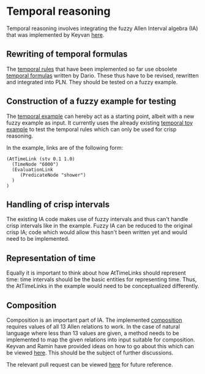 # Temporal reasoning

Temporal reasoning involves integrating the fuzzy Allen Interval algebra (IA)
that was implemented by Keyvan [here](../../../spatiotemporal).

## Rewriting of temporal formulas

The [temporal rules](../../rules/temporal_rules.py) that have been implemented
so far use obsolete [temporal formulas](../../../spatiotemporal) written by
Dario. These thus have to be revised, rewritten and integrated into PLN. They
should be tested on a fuzzy example.

## Construction of a fuzzy example for testing

The [temporal example](temporal_example.py) can hereby act as a starting point,
albeit with a new fuzzy example as input. It currently uses the already existing
[temporal toy example](../../../../../tests/python/test_pln/scm_disabled/temporal/temporalToyExample.scm)
to test the temporal rules which can only be used for crisp reasoning.

In the example, links are of the following form:
```
(AtTimeLink (stv 0.1 1.0)
  (TimeNode "6000")
  (EvaluationLink
     (PredicateNode "shower")
  )
)
```

## Handling of crisp intervals

The existing IA code makes use of fuzzy intervals and thus can't handle
crisp intervals like in the example. Fuzzy IA can be reduced to the original
crisp IA; code which would allow this hasn't been written yet and would need
to be implemented.

## Representation of time

Equally it is important to think about how AtTimeLinks should represent time:
time intervals should be the basic entities for representing time. Thus, the
AtTimeLinks in the example would need to be conceptualized differently.

## Composition

Composition is an important part of IA. The implemented
[composition](../../../spatiotemporal/temporal_events/composition/__init__.py)
requires values of all 13 Allen relations to work. In the case of natural
language where less than 13 values are given, a method needs to be implemented
to map the given relations into input suitable for composition. Keyvan and
Ramin have provided ideas on how to go about this which can be viewed
[here](https://groups.google.com/forum/#!topic/opencog/NhWMI4p72UI).
This should be the subject of further discussions.

The relevant pull request can be viewed [here](https://github.com/opencog/opencog/pull/934)
for future reference.

